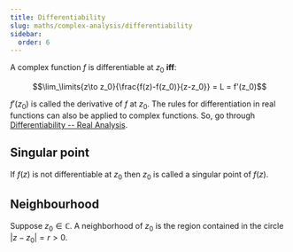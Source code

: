 ```yaml
---
title: Differentiability
slug: maths/complex-analysis/differentiability
sidebar:
  order: 6
---
```


A complex function $f$ is differentiable at $z_0$ **iff**:

```math
\lim_\limits{z\to z_0}{\frac{f(z)-f(z_0)}{z-z_0}} = L = f'(z_0)
```

$f'(z_0)$ is called the derivative of $f$ at $z_0$. The rules for
differentiation in real functions can also be applied to complex functions. So,
go through
[Differentiability -- Real Analysis](/maths/real-analysis/differentiability/).

## Singular point

If $f(z)$ is not differentiable at $z_0$ then $z_0$ is called a singular point
of $f(z)$.

## Neighbourhood

Suppose $z_0 \in \mathbb{C}$. A neighborhood of $z_0$ is the region contained in
the circle $|z − z_0| = r \gt 0$.
